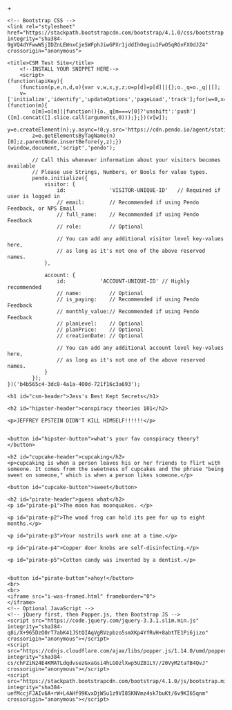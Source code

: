 
+<!doctype html>
<html lang="en">
  <head>
    <!-- Required meta tags -->
    <meta charset="utf-8">
    <meta name="viewport" content="width=device-width, initial-scale=1, shrink-to-fit=no">

    <!-- Bootstrap CSS -->
    <link rel="stylesheet" href="https://stackpath.bootstrapcdn.com/bootstrap/4.1.0/css/bootstrap.min.css" integrity="sha384-9gVQ4dYFwwWSjIDZnLEWnxCjeSWFphJiwGPXr1jddIhOegiu1FwO5qRGvFXOdJZ4" crossorigin="anonymous">

<style>
* {
    margin-left: 10px;
}

#csm-header {
  font-family: Papyrus;
}

#csm-header {
  border-style:dotted;
}

#hipster-header {
  background-color:red;
}

#cupcake-header {
  background-color:orange;
}

#pirate-header {
  background-color:yellow;
}

</style>

    <title>CSM Test Site</title>
        <!--INSTALL YOUR SNIPPET HERE-->
        <script>
    (function(apiKey){
        (function(p,e,n,d,o){var v,w,x,y,z;o=p[d]=p[d]||{};o._q=o._q||[];
        v=['initialize','identify','updateOptions','pageLoad','track'];for(w=0,x=v.length;w<x;++w)(function(m){
            o[m]=o[m]||function(){o._q[m===v[0]?'unshift':'push']([m].concat([].slice.call(arguments,0)));};})(v[w]);
            y=e.createElement(n);y.async=!0;y.src='https://cdn.pendo.io/agent/static/'+apiKey+'/pendo.js';
            z=e.getElementsByTagName(n)[0];z.parentNode.insertBefore(y,z);})(window,document,'script','pendo');

            // Call this whenever information about your visitors becomes available
            // Please use Strings, Numbers, or Bools for value types.
            pendo.initialize({
                visitor: {
                    id:              'VISITOR-UNIQUE-ID'   // Required if user is logged in
                    // email:        // Recommended if using Pendo Feedback, or NPS Email
                    // full_name:    // Recommended if using Pendo Feedback
                    // role:         // Optional

                    // You can add any additional visitor level key-values here,
                    // as long as it's not one of the above reserved names.
                },

                account: {
                    id:           'ACCOUNT-UNIQUE-ID' // Highly recommended
                    // name:         // Optional
                    // is_paying:    // Recommended if using Pendo Feedback
                    // monthly_value:// Recommended if using Pendo Feedback
                    // planLevel:    // Optional
                    // planPrice:    // Optional
                    // creationDate: // Optional

                    // You can add any additional account level key-values here,
                    // as long as it's not one of the above reserved names.
                }
            });
    })('b4b565c4-3dc8-4a1a-400d-721f16c3a693');
</script>
  </head>
  <body>

    <h1 id="csm-header">Jess's Best Kept Secrets</h1>
    
    <h2 id="hipster-header">conspiracy theories 101</h2>
 
    <p>JEFFREY EPSTEIN DIDN'T KILL HIMSELF!!!!!!</p>
 
  
    <button id="hipster-button">what's your fav conspiracy theory?</button>

    <h2 id="cupcake-header">cupcaking</h2>
    <p>cupcaking is when a person leaves his or her friends to flirt with someone. It comes from the sweetness of cupcakes and the phrase "being sweet on someone," which is when a person likes someone.</p>
    
    <button id="cupcake-button">sweet</button>

    <h2 id="pirate-header">guess what</h2>
    <p id="pirate-p1">The moon has moonquakes. </p>

    <p id="pirate-p2">The wood frog can hold its pee for up to eight months.</p>
    
    <p id="pirate-p3">Your nostrils work one at a time.</p>
    
    <p id="pirate-p4">Copper door knobs are self-disinfecting.</p>
    
    <p id="pirate-p5">Cotton candy was invented by a dentist.</p>

   
    <button id="pirate-button">ahoy!</button>
    <br>
    <br>
    <iframe src="i-was-framed.html" frameborder="0">
    </iframe>
    <!-- Optional JavaScript -->
    <!-- jQuery first, then Popper.js, then Bootstrap JS -->
    <script src="https://code.jquery.com/jquery-3.3.1.slim.min.js" integrity="sha384-q8i/X+965DzO0rT7abK41JStQIAqVgRVzpbzo5smXKp4YfRvH+8abtTE1Pi6jizo" crossorigin="anonymous"></script>
    <script src="https://cdnjs.cloudflare.com/ajax/libs/popper.js/1.14.0/umd/popper.min.js" integrity="sha384-cs/chFZiN24E4KMATLdqdvsezGxaGsi4hLGOzlXwp5UZB1LY//20VyM2taTB4QvJ" crossorigin="anonymous"></script>
    <script src="https://stackpath.bootstrapcdn.com/bootstrap/4.1.0/js/bootstrap.min.js" integrity="sha384-uefMccjFJAIv6A+rW+L4AHf99KvxDjWSu1z9VI8SKNVmz4sk7buKt/6v9KI65qnm" crossorigin="anonymous"></script>
  </body>
</html>

